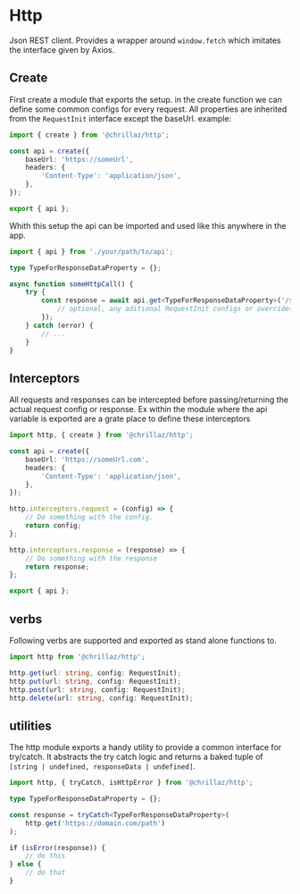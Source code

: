 # Http

Json REST client.
Provides a wrapper around `window.fetch` which imitates the interface given by Axios.

## Create

First create a module that exports the setup.
in the create function we can define some common configs for every request. All properties are inherited from the `RequestInit` interface except the baseUrl.
example:

```ts
import { create } from '@chrillaz/http';

const api = create({
	baseUrl: 'https://someUrl',
	headers: {
		'Content-Type': 'application/json',
	},
});

export { api };
```

Whith this setup the api can be imported and used like this anywhere in the app.

```ts
import { api } from './your/path/to/api';

type TypeForResponseDataProperty = {};

async function someHttpCall() {
	try {
		const response = await api.get<TypeForResponseDataProperty>('/someUrlPath', {
			// optional, any aditional RequestInit configs or overrides
		});
	} catch (error) {
		// ...
	}
}
```

## Interceptors

All requests and responses can be intercepted before passing/returning the actual request config or response.
Ex within the module where the api variable is exported are a grate place to define these interceptors

```ts
import http, { create } from '@chrillaz/http';

const api = create({
	baseUrl: 'https://someUrl.com',
	headers: {
		'Content-Type': 'application/json',
	},
});

http.interceptors.request = (config) => {
	// Do something with the config.
	return config;
};

http.interceptors.response = (response) => {
	// Do something with the response
	return response;
};

export { api };
```

## verbs

Following verbs are supported and exported as stand alone functions to.

```ts
import http from '@chrillaz/http';

http.get(url: string, config: RequestInit);
http.put(url: string, config: RequestInit);
http.post(url: string, config: RequestInit);
http.delete(url: string, config: RequestInit);
```

## utilities

The http module exports a handy utility to provide a common interface for try/catch.
It abstracts the try catch logic and returns a baked tuple of `[string | undefined, responseData | undefined]`.

```ts
import http, { tryCatch, isHttpError } from '@chrillaz/http';

type TypeForResponseDataProperty = {};

const response = tryCatch<TypeForResponseDataProperty>(
	http.get('https://domain.com/path')
);

if (isError(response)) {
    // do this
} else {
    // do that
}
```
